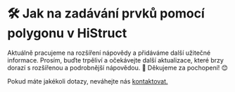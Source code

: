 # 🛠️ Jak na zadávání prvků pomocí polygonu v HiStruct
Aktuálně pracujeme na rozšíření nápovědy a přidáváme další užitečné informace. Prosím, buďte trpěliví a očekávejte další aktualizace, které brzy dorazí s rozšířenou a podrobnější nápovědou. 🚀 Děkujeme za pochopení! 😊


Pokud máte jakékoli dotazy, neváhejte nás [kontaktovat.](https://www.histruct.com/company/contact-us)
